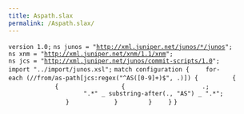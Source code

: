 ```yaml
---
title: Aspath.slax
permalink: /Aspath.slax/
---
```


`version 1.0;`
`ns junos = "`[`http://xml.juniper.net/junos/*/junos`](http://xml.juniper.net/junos/*/junos)`";`
`ns xnm = "`[`http://xml.juniper.net/xnm/1.1/xnm`](http://xml.juniper.net/xnm/1.1/xnm)`";`
`ns jcs = "`[`http://xml.juniper.net/junos/commit-scripts/1.0`](http://xml.juniper.net/junos/commit-scripts/1.0)`";`
`import "../import/junos.xsl";`
`match configuration {`
`    for-each (//from/as-path[jcs:regex("^AS([0-9]+)$", .)]) {`
`        `<transient-change>` {`
`            `<policy-options>` {`
`                `<as-path replace="replace">` {`
`                    `<name>` .;`
`                    `<path>` ".*" _ substring-after(., "AS") _ ".*";`
`                }`
`            }`
`        }`
`    }`
`}`